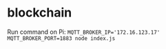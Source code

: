 # blockchain

Run command on Pi: `MQTT_BROKER_IP='172.16.123.17' MQTT_BROKER_PORT=1883 node index.js`

